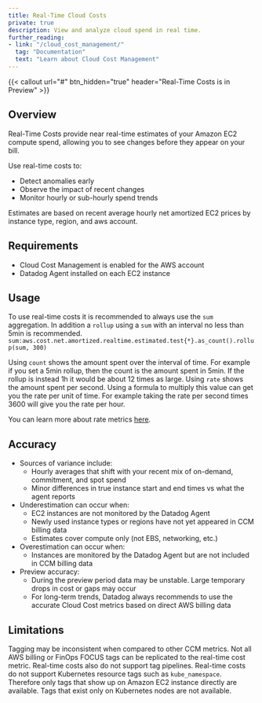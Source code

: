 ```yaml
---
title: Real-Time Cloud Costs
private: true
description: View and analyze cloud spend in real time.
further_reading:
- link: "/cloud_cost_management/"
  tag: "Documentation"
  text: "Learn about Cloud Cost Management"
---
```


{{< callout url="#" btn_hidden="true" header="Real-Time Costs is in Preview" >}}

## Overview

Real-Time Costs provide near real-time estimates of your Amazon EC2 compute spend, allowing you to see changes before they appear on your bill.

Use real-time costs to:
- Detect anomalies early
- Observe the impact of recent changes
- Monitor hourly or sub-hourly spend trends

Estimates are based on recent average hourly net amortized EC2 prices by instance type, region, and aws account.

## Requirements

- Cloud Cost Management is enabled for the AWS account
- Datadog Agent installed on each EC2 instance

## Usage

To use real-time costs it is recommended to always use the `sum` aggregation. In addition a `rollup` using a `sum` with an interval no less than 5min is recommended. `sum:aws.cost.net.amortized.realtime.estimated.test{*}.as_count().rollup(sum, 300)`

Using `count` shows the amount spent over the interval of time. For example if you set a 5min rollup, then the count is the amount spent in 5min. If the rollup is instead 1h it would be about 12 times as large.
Using `rate` shows the amount spent per second. Using a formula to multiply this value can get you the rate per unit of time. For example taking the rate per second times 3600 will give you the rate per hour.

You can learn more about rate metrics [here][1].

## Accuracy

- Sources of variance include:
  - Hourly averages that shift with your recent mix of on-demand, commitment, and spot spend
  - Minor differences in true instance start and end times vs what the agent reports
- Underestimation can occur when:
  - EC2 instances are not monitored by the Datadog Agent
  - Newly used instance types or regions have not yet appeared in CCM billing data
  - Estimates cover compute only (not EBS, networking, etc.)
- Overestimation can occur when:
  - Instances are monitored by the Datadog Agent but are not included in CCM billing data
- Preview accuracy:
  - During the preview period data may be unstable. Large temporary drops in cost or gaps may occur
  - For long-term trends, Datadog always recommends to use the accurate Cloud Cost metrics based on direct AWS billing data

## Limitations

Tagging may be inconsistent when compared to other CCM metrics.
Not all AWS billing or FinOps FOCUS tags can be replicated to the real-time cost metric.
Real-time costs also do not support tag pipelines. Real-time costs do not support Kubernetes resource tags such as `kube_namespace`. Therefore only tags that show up on Amazon EC2 instance directly are available. Tags that exist only on Kubernetes nodes are not available.

[1]: /metrics/types/?tab=rate#metric-types
